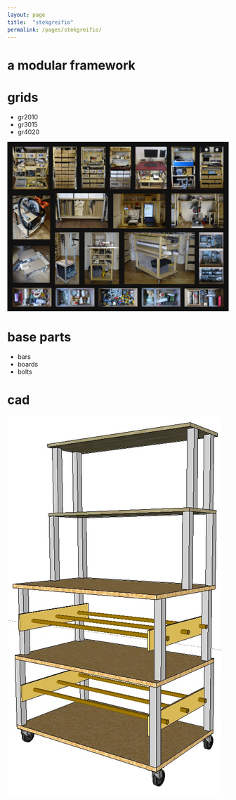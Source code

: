 ```yaml
---
layout: page
title:  "stekgreifio"
permalink: /pages/stekgreifio/
---
```


# a modular framework

# grids
- gr2010
- gr3015
- gr4020


![demo: workshop](workshop_demo.jpg)

# base parts
- bars
- boards
- bolts

# cad
![demo: wagen](wagen_01.jpg)



